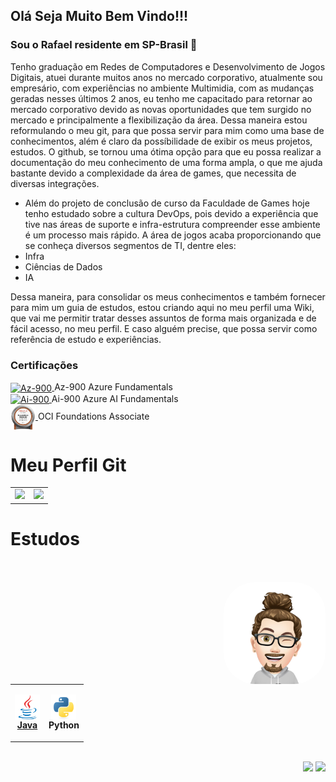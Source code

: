 ## Olá Seja Muito Bem Vindo!!! 
### Sou o Rafael residente em SP-Brasil 👋
Tenho graduação em Redes de Computadores e Desenvolvimento de Jogos Digitais, atuei durante muitos anos no mercado corporativo, atualmente sou empresário, com experiências no ambiente Multimidia, com as mudanças geradas nesses últimos 2 anos, eu tenho me capacitado para retornar ao mercado corporativo devido as novas oportunidades que tem surgido no mercado e principalmente a flexibilização da área. 
Dessa maneira estou reformulando o meu git, para que possa servir para mim como uma base de conhecimentos, além é claro da possíbilidade de exibir os meus projetos, estudos. 
O github, se tornou uma ótima opção para que eu possa realizar a documentação do meu conhecimento de uma forma ampla, o que me ajuda bastante devido a complexidade da área de games, que necessita de diversas integrações. 
- Além do projeto de conclusão de curso da Faculdade de Games hoje tenho estudado sobre a cultura DevOps, pois devido a experiência que tive nas áreas de suporte e infra-estrutura compreender esse ambiente é um processo mais rápido. 
A área de jogos acaba proporcionando que se conheça diversos segmentos de TI, dentre eles:
- Infra
- Ciências de Dados
- IA

Dessa maneira, para consolidar os meus conhecimentos e também fornecer para mim um guia de estudos, estou criando aqui no meu perfil uma Wiki, que vai me permitir tratar desses assuntos de forma mais organizada e de fácil acesso, no meu perfil. E caso alguém precise, que possa servir como referência de estudo e experiências.

### Certificações
<a href="https://www.credly.com/badges/3cd635da-6949-4f29-882a-a3062ec06a89"><img align="center" alt="Az-900" height="40" width="40" src="https://images.credly.com/size/110x110/images/4136ced8-75d5-4afb-8677-40b6236e2672/azure-ai-fundamentals-600x600.png"> </a> Az-900 Azure Fundamentals<br />
<a href="https://www.credly.com/badges/e2f283f7-fb24-4a67-8d69-fdf91dedef57"><img align="center" alt="Ai-900" height="40" width="40" src="https://images.credly.com/size/110x110/images/4136ced8-75d5-4afb-8677-40b6236e2672/azure-ai-fundamentals-600x600.png"> </a> Ai-900 Azure AI Fundamentals<br />
<a href="https://catalog-education.oracle.com/pls/certview/sharebadge?id=9A9C9CCBCF10527F109828507B6D056BA5EB2906FF7FC5261726889A6E22E17A"><img align="center" alt="Ai-900" height="40" width="40" src="https://github.com/leafar3103/leafar3103/blob/main/OCI-Badge.png"> </a> OCI Foundations Associate<br />


<h1> Meu Perfil Git</h1>
<div style="display: inline_block" align="center">
  <table>
    <tr>
  
  <td><a href="#"><img height="180em" src="https://github-readme-stats.vercel.app/api?username=leafar3103&show_icons=true&theme=dark&include_all_commits=true&count_private=true"/></a></td>
  <td><a href="#"><img height="180em" src="https://github-readme-stats.vercel.app/api/top-langs/?username=leafar3103&layout=compact&langs_count=7&theme=dark"/></a></td>
 </tr>
</table>
</div>
  
  <h1>Estudos</h1>
<div style="display: inline_block"><br>
  <!-- <img align="center" alt="Rafa-Js" height="30" width="40" src="https://raw.githubusercontent.com/devicons/devicon/master/icons/javascript/javascript-plain.svg"> -->
<table border="0">
 <tr>
  <td><p align="center"> <a href="https://github.com/leafar3103/Estudo/tree/master/Java"><img align="center" alt="Java" height="40" width="40" src="https://github.com/devicons/devicon/blob/master/icons/java/java-original.svg"><br /> <b>Java</b></a></p></td>
  <td><p align="center"> <img align="center" alt="Python" height="40" width="40" src="https://raw.githubusercontent.com/devicons/devicon/master/icons/python/python-original.svg"><br /><b>Python</b></p></td>
  <!--<td><img align="center" alt="AWS" height="30" width="40" src="https://github.com/devicons/devicon/blob/master/icons/amazonwebservices/amazonwebservices-original.svg"></td>
  <td><img align="center" alt="Az-900" height="30" width="40" src="https://github.com/devicons/devicon/blob/master/icons/azure/azure-original.svg"></td>
  <td><img align="center" alt="Csharp" height="30" width="40" src="https://raw.githubusercontent.com/devicons/devicon/master/icons/csharp/csharp-original.svg"></td>-->
 <br /> <img align="right" alt="Rafa-pic" height="163" style="border-radius:50px;" src="https://github.com/leafar3103/leafar3103/blob/main/Perfil-png-github.png">
  </tr>
</table>
</div>
<div align="right" style="display: inline_block">

 <br />
 <a href = "mailto:rafaelferreira.3103@gmail.com" ><img src="https://img.shields.io/badge/-Gmail-%23333?style=for-the-badge&logo=gmail&logoColor=white" target="_blank"></a>
 <a href="https://www.linkedin.com/in/rafael-de-oliveira-ferreira" target="blank"><img src="https://img.shields.io/badge/-LinkedIn-%230077B5?style=for-the-badge&logo=linkedin&logoColor=white" target="_blank"></a>
 
</div>  


